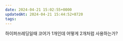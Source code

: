 ```yaml
---
date: 2024-04-21 15:02:55+0000
updatedAt: 2024-04-21 15:44:52+8720
tags: 
---
```

하이퍼쓰레딩일때 코어가 1개인데 어떻게 2개처럼 사용하는가?